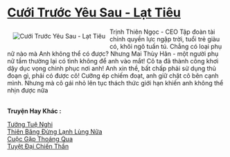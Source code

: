 <a href="https://utruyen.com/cuoi-truoc-yeu-sau-lat-tieu/25022/" title="Cưới Trước Yêu Sau - Lạt Tiêu"><h1>Cưới Trước Yêu Sau - Lạt Tiêu</h1></a><div style="display:table"><img align="right" style="float: left; padding: 10px;" src="https://utruyen.com/images/story/200x260/cuoi-truoc-yeu-sau-lat-tieu.jpg" alt="Cưới Trước Yêu Sau - Lạt Tiêu"> Trịnh Thiên Ngọc - CEO Tập đoàn tài chính quyền lực ngập trời, tuổi trẻ giàu có, khôi ngô tuấn tú. Chẳng có loại phụ nữ nào mà Anh không thể có được? Nhưng Mai Thùy Hân - một người phụ nữ tầm thường lại có tình không để anh vào mắt! Cô ta đã thành công khơi dậy dục vọng chinh phục nơi anh! Anh xin thề, bất chấp phải sử dụng thủ đoạn gì, phải có được cô! Cưỡng ép chiếm đoạt, anh giữ chặt cô bên cạnh mình. Nhưng mà cô gái nhỏ lên tục thách thức giới hạn khiến anh không thể nhịn được nữa</div><p><br><b>Truyện Hay Khác :</b></p><a href="https://utruyen.com/tuong-tue-nghi/25411/" alt="Tưởng Tuệ Nghi">Tưởng Tuệ Nghi</a><br/><a href="https://github.com/quanluxury/truyenhot/tree/master/truyenhay/11603/" alt="Thiên Băng Đừng Lạnh Lùng Nữa">Thiên Băng Đừng Lạnh Lùng Nữa</a><br/><a href="https://github.com/quanluxury/ngontinhhot/tree/master/truyenhay/19076/" alt="Cuộc Gặp Thoáng Qua">Cuộc Gặp Thoáng Qua</a><br/><a href="https://www.pinterest.com/pin/748230925578165308" alt="Tuyệt Đại Chiến Thần">Tuyệt Đại Chiến Thần</a><br/>